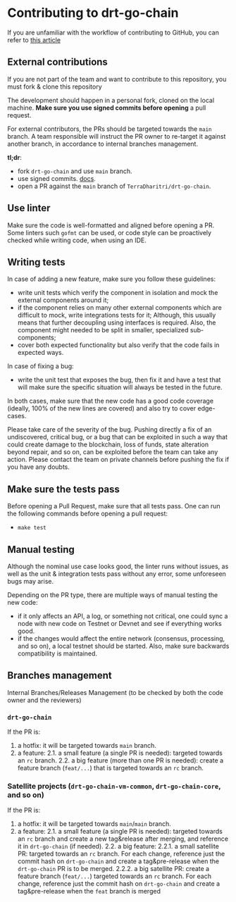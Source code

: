 
# Contributing to drt-go-chain

If you are unfamiliar with the workflow of contributing to GitHub, you can refer to [this article](https://github.com/firstcontributions/first-contributions/blob/main/README.md)

## External contributions 

If you are not part of the team and want to contribute to this repository, you must fork & clone this repository

The development should happen in a personal fork, cloned on the local machine. **Make sure you use signed commits before opening** a pull request.

For external contributors, the PRs should be targeted towards the `main` branch. A team responsible will instruct 
the PR owner to re-target it against another branch, in accordance to internal branches management.

**tl;dr**:
- fork `drt-go-chain` and use `main` branch.
- use signed commits. [docs](https://docs.github.com/en/authentication/managing-commit-signature-verification/signing-commits).
- open a PR against the `main` branch of `TerraDharitri/drt-go-chain`.

## Use linter

Make sure the code is well-formatted and aligned before opening a PR. Some linters such `gofmt` can be used, or code style
can be proactively checked while writing code, when using an IDE.

## Writing tests

In case of adding a new feature, make sure you follow these guidelines:
- write unit tests which verify the component in isolation and mock the external components around it;
- if the component relies on many other external components which are difficult to mock, write integrations tests for it; Although, this usually means that further decoupling using interfaces is required. Also, the component might needed to be split in smaller, specialized sub-components;
- cover both expected functionality but also verify that the code fails in expected ways.

In case of fixing a bug:
- write the unit test that exposes the bug, then fix it and have a test that will make sure the specific situation will always be tested in the future.

In both cases, make sure that the new code has a good code coverage (ideally, 100% of the new lines are covered) and also try to cover edge-cases.

Please take care of the severity of the bug. Pushing directly a fix of an undiscovered, critical bug, or a bug that can be exploited in such a way that could create damage to the blockchain, loss of funds, state alteration beyond repair, and so on, can be exploited before the team can take any action. Please contact the team on private channels before pushing the fix if you have any doubts.

## Make sure the tests pass

Before opening a Pull Request, make sure that all tests pass. One can run the following commands before opening a pull request:
- `make test`

## Manual testing

Although the nominal use case looks good, the linter runs without issues, as well as the unit & integration tests pass without any error, some unforeseen bugs may arise.

Depending on the PR type, there are multiple ways of manual testing the new code:
- if it only affects an API, a log, or something not critical, one could sync a node with new code on Testnet or Devnet and see if everything works good.
- if the changes would affect the entire network (consensus, processing, and so on), a local testnet should be started. Also, make sure backwards compatibility is maintained.

## Branches management

Internal Branches/Releases Management (to be checked by both the code owner and the reviewers)

### `drt-go-chain`
If the PR is:
1. a hotfix: it will be targeted towards `main` branch.
2. a feature:
   2.1. a small feature (a single PR is needed): targeted towards an `rc` branch.
   2.2. a big feature (more than one PR is needed): create a feature branch (`feat/...`) that is targeted towards an `rc` branch.

### Satellite projects (`drt-go-chain-vm-common`, `drt-go-chain-core`, and so on)
If the PR is:
1. a hotfix: it will be targeted towards `main`/`main` branch.
2. a feature:
   2.1. a small feature (a single PR is needed): targeted towards an `rc` branch and create a new tag&release after merging, and reference it in `drt-go-chain` (if needed).
   2.2. a big feature:
   2.2.1. a small satellite PR: targeted towards an `rc` branch. For each change, reference just the commit hash on `drt-go-chain` and create a tag&pre-release when the `drt-go-chain` PR is to be merged.
   2.2.2. a big satellite PR: create a feature branch (`feat/...`) targeted towards an `rc` branch. For each change, reference just the commit hash on `drt-go-chain` and create a tag&pre-release when the `feat` branch is merged
